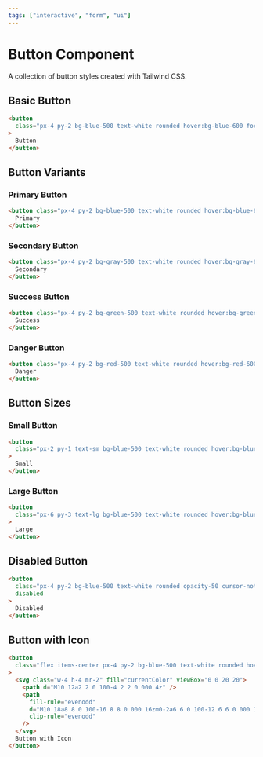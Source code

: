 ```yaml
---
tags: ["interactive", "form", "ui"]
---
```


# Button Component

A collection of button styles created with Tailwind CSS.

## Basic Button

```html
<button
  class="px-4 py-2 bg-blue-500 text-white rounded hover:bg-blue-600 focus:outline-none focus:ring-2 focus:ring-blue-500 focus:ring-opacity-50"
>
  Button
</button>
```

## Button Variants

### Primary Button

```html
<button class="px-4 py-2 bg-blue-500 text-white rounded hover:bg-blue-600">
  Primary
</button>
```

### Secondary Button

```html
<button class="px-4 py-2 bg-gray-500 text-white rounded hover:bg-gray-600">
  Secondary
</button>
```

### Success Button

```html
<button class="px-4 py-2 bg-green-500 text-white rounded hover:bg-green-600">
  Success
</button>
```

### Danger Button

```html
<button class="px-4 py-2 bg-red-500 text-white rounded hover:bg-red-600">
  Danger
</button>
```

## Button Sizes

### Small Button

```html
<button
  class="px-2 py-1 text-sm bg-blue-500 text-white rounded hover:bg-blue-600"
>
  Small
</button>
```

### Large Button

```html
<button
  class="px-6 py-3 text-lg bg-blue-500 text-white rounded hover:bg-blue-600"
>
  Large
</button>
```

## Disabled Button

```html
<button
  class="px-4 py-2 bg-blue-500 text-white rounded opacity-50 cursor-not-allowed"
  disabled
>
  Disabled
</button>
```

## Button with Icon

```html
<button
  class="flex items-center px-4 py-2 bg-blue-500 text-white rounded hover:bg-blue-600"
>
  <svg class="w-4 h-4 mr-2" fill="currentColor" viewBox="0 0 20 20">
    <path d="M10 12a2 2 0 100-4 2 2 0 000 4z" />
    <path
      fill-rule="evenodd"
      d="M10 18a8 8 0 100-16 8 8 0 000 16zm0-2a6 6 0 100-12 6 6 0 000 12z"
      clip-rule="evenodd"
    />
  </svg>
  Button with Icon
</button>
```
